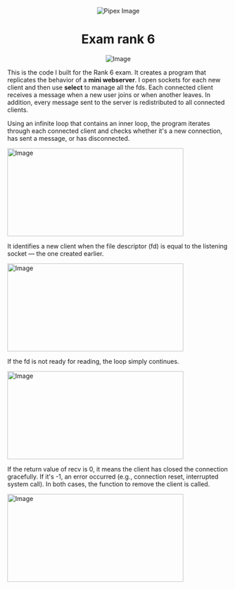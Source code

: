<p align="center">
    <img src="https://www.42porto.com/wp-content/uploads/2024/08/42-Porto-Horizontal.png" alt="Pipex Image" />
</p>
<h1 align="center">Exam rank 6</h1>
<p align="center">
    <img src="https://github.com/user-attachments/assets/64632116-be44-4c22-b0b0-0f4fd027f218" alt="Image"/>
</p>

<p>
This is the code I built for the Rank 6 exam. It creates a program that replicates the behavior of a <b>mini webserver</b>. I open sockets for each new client and then use <b>select</b> to manage all the fds. Each connected client receives a message when a new user joins or when another leaves. In addition, every message sent to the server is redistributed to all connected clients.
</p>
<p>
Using an infinite loop that contains an inner loop, the program iterates through each connected client and checks whether it's a new connection, has sent a message, or has disconnected.
</p>

<img width="400" height="200" alt="Image" src="https://github.com/user-attachments/assets/351ca469-0696-450e-b05a-18b62b988383" />

<p>
It identifies a new client when the file descriptor (fd) is equal to the listening socket — the one created earlier.
</p>

<img width="400" height="200" alt="Image" src="https://github.com/user-attachments/assets/c881dc23-6e49-4d66-b5ca-4b31748e1ab0" />

<p>
If the fd is not ready for reading, the loop simply continues.
</p>

<img width="400" height="200" alt="Image" src="https://github.com/user-attachments/assets/7e44945e-478f-4dc9-a19f-9e91019c846b" />

<p>
If the return value of recv is 0, it means the client has closed the connection gracefully.
If it's -1, an error occurred (e.g., connection reset, interrupted system call). In both cases, the function to remove the client is called.
</p>

<img width="400" height="200" alt="Image" src="https://github.com/user-attachments/assets/070d2f67-e563-4703-8755-0b7d59aba040" />
